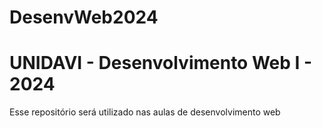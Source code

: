 # DesenvWeb2024
# UNIDAVI - Desenvolvimento Web I - 2024
Esse repositório será utilizado nas aulas de desenvolvimento web 